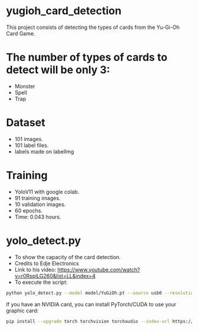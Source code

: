 # yugioh_card_detection
This project consists of detecting the types of cards from the Yu-Gi-Oh Card Game.

# The number of types of cards to detect will be only 3:
- Monster
- Spell
- Trap

# Dataset
- 101 images.
- 101 label files.
- labels made on labelImg

# Training
- YoloV11 with google colab.
- 91 training images.
- 10 validation images.
- 60 epochs.
- Time: 0.043 hours.

# yolo_detect.py
- To show the capacity of the card detection.
- Credits to Edje Electronics
- Link to his video: https://www.youtube.com/watch?v=r0RspiLG260&list=LL&index=4
- To execute the script:

```bash
python yolo_detect.py --model model/YuGiOh.pt --source usb0 --resolution 1280x720
```

If you have an NVIDIA card, you can install PyTorch/CUDA to use your graphic card:

```bash
pip install --upgrade torch torchvision torchaudio --index-url https://download.pytorch.org/whl/cu128
```